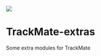 [![](https://github.com/tinevez/TrackMate-extras/actions/workflows/build-main.yml/badge.svg)](https://github.com/tinevez/TrackMate-extras/actions/workflows/build-main.yml)

TrackMate-extras
================

Some extra modules for TrackMate
